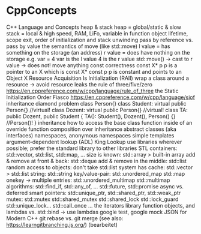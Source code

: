 # CppConcepts
C++ Language and Concepts
	heap & stack
		heap = global/static & slow
		stack = local & high speed, RAM, LiFo, variable in function
	object lifetime, scope exit, order of initialization and stack unwinding
	pass by reference vs. pass by value
	the semantics of move (like std::move)
		l value = has something on the storage (an address)
		r value = does have nothing on the storage
		e.g. var = 4
			var is the l value
			4 is the r value
		std::move() -> cast to r value -> does not! move anything
	const correctness
		const X* p   p is a pointer to an X which is const
		X* const p   p is constant and points to an Object X
	Resource Acquisition Is Initialization (RAII)
		wrap a class around a resource -> avoid resource leaks
	the rule of three/five/zero https://en.cppreference.com/w/cpp/language/rule_of_three
	the Static Initialization Order Fiasco https://en.cppreference.com/w/cpp/language/siof
	inheritance diamond problem
		class Person{}
		class Student: virtual public Person{} //virtual!
		class Dozent: virtual public Person{} //virtual!
		class TA: public Dozent, public Student
		{
			TA(): Student(), Dozent(), Person() {} //Person()!
		}
	inheritance how to access the base class function inside of an override function
	composition over inheritance
	abstract classes (aka interfaces)
	namespaces, anonymous namespaces
	simple templates
	argument-dependent lookup (ADL)
		King Lookup
	use libraries wherever possible; prefer the standard library to other libraries
	STL
		containers: std::vector, std::list, std::map, ...
			size is known: std::array > built-in array
			add & remove at front & back: std::deque
			add & remove in the middle: std::list
			random access to objects: don't take std::list
			system has cache: std::vector > std::list
			string: std::string
			key/value-pair: std::unordered_map std::map
			onekey -> multiple entries: std::unordered_multimap std::multimap
		algorithms: std::find_if, std::any_of, ...
		std::future, std::promise
			async vs. deferred
		smart pointers: std::unique_ptr, std::shared_ptr, std::weak_ptr
		mutex: std::mutex std::shared_mutex std::shared_lock std::lock_guard std::unique_lock...
		std::call_once
		...
	the iterators library
	function objects, and lambdas vs. std::bind
		-> use lambdas
	google test, google mock
	JSON for Modern C++
git
	rebase vs. git merge
		(see also: https://learngitbranching.js.org/) (bearbeitet) 
